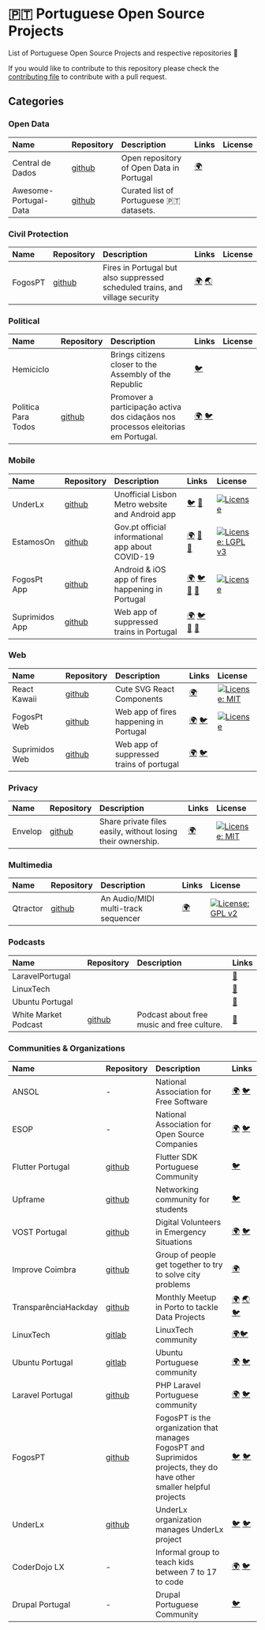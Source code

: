 # :portugal: Portuguese Open Source Projects

List of Portuguese Open Source Projects and respective repositories :hammer:

If you would like to contribute to this repository please check the [contributing file](CONTRIBUTING.md) to contribute with a pull request.

## Categories

### Open Data

| Name | Repository | Description | Links | License |
| :---------- | :---------- | :---------- | :---------- | :---------- |
| Central de Dados | [github](https://github.com/centraldedados) | Open repository of Open Data in Portugal | [:earth_africa:](http://centraldedados.pt/) |  
| Awesome-Portugal-Data | [github](https://github.com/rgllm/awesome-portugal-data) | Curated list of Portuguese 🇵🇹 datasets. |

### Civil Protection

| Name | Repository | Description | Links | License |
| :---------- | :---------- | :---------- | :---------- | :---------- |
| FogosPT | [github](https://github.com/fogosPT/) | Fires in Portugal but also suppressed scheduled trains, and village security  | [:earth_africa:](https://fogos.pt/) [:earth_asia:](https://suprimidos.pt/) |

### Political

| Name | Repository | Description | Links | License |
| :---------- | :---------- | :---------- | :---------- | :---------- |
| Hemiciclo |  | Brings citizens closer to the Assembly of the Republic | [:bird:](https://twitter.com/HemicicloPT) |
| Politica Para Todos | [github](https://github.com/Politica-Para-Todos) | Promover a participação activa dos cidaçãos nos processos eleitorias em Portugal. | [:earth_africa:](https://www.politicaparatodos.pt/) [:bird:](https://twitter.com/politicaparatds)|

### Mobile

| Name | Repository | Description | Links | License |
| :---------- | :---------- | :---------- | :---------- | :---------- |
| UnderLx | [github](https://github.com/underlx) | Unofficial Lisbon Metro website and Android app | [:bird:](https://twitter.com/UnderLX) [:robot:](https://play.google.com/store/apps/details?id=im.tny.segvault.disturbances) | [![License](https://img.shields.io/badge/License-Apache%202.0-blue.svg)](https://opensource.org/licenses/Apache-2.0)
| EstamosOn | [github](https://github.com/vostpt/covid19-mobile) | Gov.pt official informational app about COVID-19  | [:earth_africa:](https://covid19estamoson.gov.pt/) [:robot:](https://play.google.com/store/apps/details?id=com.vost.covid19mobile) [:apple:](https://apps.apple.com/us/app/estamos-on-covid19/id1502916368) | [![License: LGPL v3](https://img.shields.io/badge/License-LGPL%20v3-blue.svg)](https://www.gnu.org/licenses/lgpl-3.0)
| FogosPt App | [github](https://github.com/FogosPT/fogosmobile) | Android & iOS app of fires happening in Portugal  | [:earth_africa:](https://fogos.pt/) [:bird:](https://twitter.com/fogospt) [:robot:](https://play.google.com/store/apps/details?id=com.tomahock.fogos) [:apple:](https://itunes.apple.com/us/app/fogos.pt/id1126944255) | [![License](https://img.shields.io/badge/License-Apache%202.0-blue.svg)](https://opensource.org/licenses/Apache-2.0)
| Suprimidos App | [github](https://github.com/FogosPT/suprimidosmobile) | Web app of suppressed trains in Portugal  | [:earth_africa:](https://suprimidos.pt/) [:bird:](https://twitter.com/SuprimidosPT) [:robot:]( https://play.google.com/store/apps/details?id=com.tomahock.suprimidos) [:apple:](https://itunes.apple.com/us/app/suprimidos-pt/id1444680898?ls=1&mt=8) |

### Web

| Name | Repository | Description | Links | License |
| :---------- | :---------- | :---------- | :---------- | :---------- |
| React Kawaii | [github](https://github.com/miukimiu/react-kawaii) | Cute SVG React Components | [:earth_africa:](https://react-kawaii.now.sh/) | [![License: MIT](https://img.shields.io/badge/License-MIT-yellow.svg)](https://opensource.org/licenses/MIT)
| FogosPt Web | [github](https://github.com/FogosPT/fogospt) | Web app of fires happening in Portugal  | [:earth_africa:](https://fogos.pt/) [:bird:](https://twitter.com/fogospt) | [![License](https://img.shields.io/badge/License-Apache%202.0-blue.svg)](https://opensource.org/licenses/Apache-2.0)
| Suprimidos Web | [github](https://github.com/FogosPT/suprimidos.pt) | Web app of suppressed trains of portugal  | [:earth_africa:](https://suprimidos.pt/) [:bird:](https://twitter.com/SuprimidosPT) |

### Privacy

| Name | Repository | Description | Links | License |
| :---------- | :---------- | :---------- | :---------- | :---------- |
| Envelop | [github](https://github.com/envelop-app) | Share private files easily, without losing their ownership. | [:earth_africa:](https://envelop.app/) | [![License: MIT](https://img.shields.io/badge/License-MIT-yellow.svg)](https://opensource.org/licenses/MIT)

### Multimedia

| Name | Repository | Description | Links | License |
| :---------- | :---------- | :---------- | :---------- | :---------- |
| Qtractor | [github](https://github.com/rncbc/qtractor) | An Audio/MIDI multi-track sequencer | [:earth_africa:](https://qtractor.sourceforge.io/) | [![License: GPL v2](https://img.shields.io/badge/License-GPL%20v2-blue.svg)](https://www.gnu.org/licenses/old-licenses/gpl-2.0.en.html) |

### Podcasts

| Name | Repository | Description | Links |
| :---------- | :---------- | :---------- | :---------- |
| LaravelPortugal | | | [:microphone:](https://laravelportugal.simplecast.com/)|
| LinuxTech | | | [:microphone:](https://linuxtech.pt/)|
| Ubuntu Portugal | | | [:microphone:](https://podcastubuntuportugal.org/)|
| White Market Podcast | [github](https://github.com/WhiteMarketPodcast) | Podcast about free music and free culture. | [:microphone:](https://www.whitemarketpodcast.eu/)

### Communities & Organizations

| Name | Repository | Description | Links |
| :---------- | :---------- | :---------- | :---------- |
| ANSOL | - | National Association for Free Software | [:earth_africa:](https://ansol.org/) [:bird:](https://twitter.com/ANSOL)
| ESOP | - | National Association for Open Source Companies | [:earth_africa:](https://www.esop.pt/) [:bird:](https://twitter.com/esop_pt)
| Flutter Portugal | [github](https://github.com/FlutterPortugal) | Flutter SDK Portuguese Community | [:bird:](https://twitter.com/FlutterPortugal) |
| Upframe | [github](https://github.com/upframe)|  Networking community for students | [:bird:](https://twitter.com/upframed) |  
| VOST Portugal | [github](https://github.com/vostpt/) | Digital Volunteers in Emergency Situations | [:earth_africa:](https://vost.pt) [:bird:](https://twitter.com/VOSTPT) |
| Improve Coimbra | [github](https://github.com/ImproveCoimbra) | Group of people get together to try to solve city problems | [:earth_africa:](https://improvecoimbra.org) |
| TransparênciaHackday | [github](https://github.com/transparenciahackday) | Monthly Meetup in Porto to tackle Data Projects | [:earth_africa:](https://datewithdata.pt/) [:earth_asia:](http://www.transparenciahackday.org/) [:bird:](https://twitter.com/thackdaypt) |
| LinuxTech | [gitlab](https://gitlab.com/linuxtechpt) | LinuxTech community| [:earth_africa:](https://linuxtech.pt/ )[:bird:](https://twitter.com/Linuxtechpt) |
| Ubuntu Portugal | [gitlab](https://gitlab.com/ubuntu-pt) | Ubuntu Portuguese community| [:earth_africa:](https://ubuntu-pt.org/ ) [:bird:](https://twitter.com/ubuntuportugal) |
| Laravel Portugal | [github](https://github.com/laravel-portugal) | PHP Laravel Portuguese community | [:earth_africa:](https://www.laravel.pt/) [:bird:](https://twitter.com/LaravelPortugal)|
| FogosPT | [github](https://github.com/FogosPT) | FogosPT is the organization that manages FogosPT and Suprimidos projects, they do have other smaller helpful projects | [:bird:](https://twitter.com/fogospt) [:bird:](https://twitter.com/SuprimidosPT) |
| UnderLx | [github](https://github.com/underlx) | UnderLx organization manages UnderLx project | [:bird:](https://twitter.com/fogospt) [:bird:](https://twitter.com/SuprimidosPT) |
| CoderDojo LX | - | Informal group to teach kids between 7 to 17 to code |  [:earth_africa:](https://www.coderdojo-lx.pt/) [:bird:](https://twitter.com/CoderDojoLX)
| Drupal Portugal | - | Drupal Portuguese Community | [:bird:](https://twitter.com/drupalportugal)
